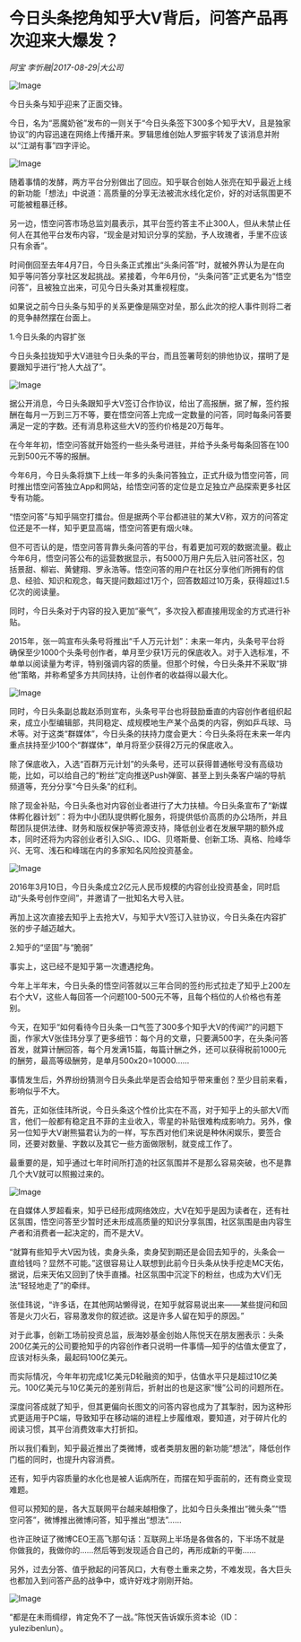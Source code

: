 # 今日头条挖角知乎大V背后，问答产品再次迎来大爆发？

*阿宝 李忻融|2017-08-29|大公司*

![Image](http://p1.pstatp.com/large/37ef000210220d49a15d)

今日头条与知乎迎来了正面交锋。

今日，名为“恶魔奶爸”发布的一则关于“今日头条签下300多个知乎大V，且是独家协议”的内容迅速在网络上传播开来。罗辑思维创始人罗振宇转发了该消息并附以“江湖有事”四字评论。

![Image](http://p9.pstatp.com/large/37e90002244b1d4a9c17)

随着事情的发酵，两方平台分别做出了回应。知乎联合创始人张亮在知乎最近上线的新功能「想法」中说道：高质量的分享无法被流水线化定价，好的对话氛围更不可能被粗暴迁移。

另一边，悟空问答市场总监刘晨表示，其平台签约答主不止300人，但从未禁止任何人在其他平台发布内容，“现金是对知识分享的奖励，予人玫瑰者，手里不应该只有余香”。

时间倒回至去年4月7日，今日头条正式推出“头条问答”时，就被外界认为是在向知乎等问答分享社区发起挑战。紧接着，今年6月份，“头条问答”正式更名为“悟空问答”，且被独立出来，可见今日头条对其重视程度。

如果说之前今日头条与知乎的关系更像是隔空对垒，那么此次的挖人事件则将二者的竞争赫然摆在台面上。

1.今日头条的内容扩张

今日头条拉拢知乎大V进驻今日头条的平台，而且签署苛刻的排他协议，摆明了是要跟知乎进行“抢人大战了”。

![Image](http://p9.pstatp.com/large/37f000002384b8bd5744)

据公开消息，今日头条跟知乎大V签订合作协议，给出了高报酬，据了解，签约报酬在每月一万到三万不等，要在悟空问答上完成一定数量的问答，同时每条问答要满足一定的字数。还有消息称这些大V的签约价格是20万每年。

在今年年初，悟空问答就开始签约一些头条号进驻，并给予头条号每条回答在100元到500元不等的报酬。

今年6月，今日头条将旗下上线一年多的头条问答独立，正式升级为悟空问答，同时推出悟空问答独立App和网站，给悟空问答的定位是立足独立产品探索更多社区专有功能。

“悟空问答”与知乎隔空打擂台。但是据两个平台都进驻的某大V称，双方的问答定位还是不一样，知乎更显高端，悟空问答更有烟火味。

但不可否认的是，悟空问答背靠头条问答的平台，有着更加可观的数据流量。截止今年6月，悟空问答公布的运营数据显示，有5000万用户先后入驻问答社区，包括景甜、柳岩、黄健翔、罗永浩等。悟空问答的用户在社区分享他们所拥有的信息、经验、知识和观念，每天提问数超过1万个，回答数超过10万条，获得超过1.5亿次的阅读量。

同时，今日头条对于内容的投入更加“豪气”，多次投入都直接用现金的方式进行补贴。

2015年，张一鸣宣布头条号将推出“千人万元计划”：未来一年内，头条号平台将确保至少1000个头条号创作者，单月至少获1万元的保底收入。对于入选标准，不单单以阅读量为考评，特别强调内容的质量。但那个时候，今日头条并不采取“排他”策略，并称希望多方共同扶持，让创作者的收益得以最大化。

![Image](http://p3.pstatp.com/large/37eb00021ff20e2dd985)

同时，今日头条副总裁赵添则宣布，头条号平台也将鼓励垂直的内容创作者组织起来，成立小型编辑部，共同稳定、成规模地生产某个品类的内容，例如乒乓球、马术等。对于这类“群媒体”，今日头条的扶持力度会更大：今日头条将在未来一年内重点扶持至少100个“群媒体”，单月将至少获得2万元的保底收入。

除了保底收入，入选“百群万元计划”的头条号，还可以获得普通帐号没有高级功能，比如，可以给自己的“粉丝”定向推送Push弹窗、甚至上到头条客户端的导航频道等，充分分享“今日头条”的红利。

除了现金补贴，今日头条也对内容创业者进行了大力扶植。今日头条宣布了“新媒体孵化器计划”：将为中小团队提供孵化服务，将提供低价高质的办公场所，并且帮团队提供法律、财务和版权保护等资源支持，降低创业者在发展早期的额外成本，同时还将为内容创业者引入SIG、、IDG、贝塔斯曼、创新工场、真格、险峰华兴、无穹、浅石和峰瑞在内的多家知名风险投资基金。

![Image](http://p9.pstatp.com/large/37ea00021102be70d41b)

2016年3月10日，今日头条成立2亿元人民币规模的内容创业投资基金，同时启动“头条号创作空间”，并邀请了一批知名大号入驻。

再加上这次直接去知乎上去抢大V，与知乎大V签订入驻协议，今日头条在内容扩张的步子越迈越大。

2.知乎的“坚固”与“脆弱”

事实上，这已经不是知乎第一次遭遇挖角。

今年上半年末，今日头条的悟空问答就以三年合同的签约形式拉走了知乎上200左右个大V，这些人每回答一个问题100-500元不等，且每个档位的人价格也有差别。

今天，在知乎“如何看待今日头条一口气签了300多个知乎大V的传闻?”的问题下面，作家大V张佳玮分享了更多细节：每个月的文章，只要满500字，在头条问答首发，就算计酬回答，每个月发满15篇，每篇计酬之外，还可以获得税前1000元的酬劳，最高等级酬劳，是单月500x20=10000……

事情发生后，外界纷纷猜测今日头条此举是否会给知乎带来重创？至少目前来看，影响似乎不大。

首先，正如张佳玮所说，今日头条这个性价比实在不高，对于知乎上的头部大V而言，他们一般都有稳定且不菲的主业收入，零星的补贴很难构成影响力。另外，像另一位知乎大V谢熊猫君认为的一样，写东西对他们来说是种休闲娱乐，要签合同，还要对数量、字数以及其它一些方面做限制，就变成工作了。

最重要的是，知乎通过七年时间所打造的社区氛围并不是那么容易突破，也不是靠几个大V就可以照搬过来的。

![Image](http://p1.pstatp.com/large/37ef00020e07c5d1531d)

在自媒体人罗超看来，知乎已经形成网络效应，大V在知乎是因为读者在，还有社区氛围，悟空问答至少暂时还未形成高质量的知识分享氛围，社区氛围是由内容生产者和消费者一起决定的，而不是大V。

“就算有些知乎大V因为钱，卖身头条，卖身契到期还是会回去知乎的，头条会一直给钱吗？显然不可能。”这很容易让人联想到此前今日头条从快手挖走MC天佑，据说，后来天佑又回到了快手直播。社区氛围中沉淀下的粉丝，也成为大V们无法“轻轻地走了”的牵绊。

张佳玮说，“许多话，在其他网站懒得说，在知乎就容易说出来——某些提问和回答是火刀火石，容易激发你的叙述欲。这是许多人留在知乎的原因。”

对于此事，创新工场前投资总监，辰海妙基金创始人陈悦天在朋友圈表示：头条200亿美元的公司要抢知乎的内容创作者只说明一件事情—知乎的估值太便宜了，应该对标头条，最起码100亿美元。

而实际情况，今年年初完成1亿美元D轮融资的知乎，估值水平只是超过10亿美元。100亿美元与10亿美元的差别背后，折射出的也是这家“慢”公司的问题所在。

深度问答成就了知乎，但其更偏向长图文的问答内容也成为了其掣肘，因为这种形式更适用于PC端，导致知乎在移动端的进程上步履维艰，要知道，对于碎片化的阅读习惯，其平台消费效率大打折扣。

所以我们看到，知乎最近推出了类微博，或者类朋友圈的新功能“想法”，降低创作门槛的同时，也提升内容消费。

还有，知乎内容质量的水化也是被人诟病所在，而摆在知乎面前的，还有商业变现难题。

但可以预知的是，各大互联网平台越来越相像了，比如今日头条推出“微头条”“悟空问答”，微博推出微博问答，知乎推出“想法”……

也许正映证了微博CEO王高飞那句话：互联网上半场是各做各的，下半场不就是你做我的，我做你的……然后等到发现适合自己的，再形成新的平衡……

另外，过去分答、值乎掀起的问答风口，大有卷土重来之势，不难发现，各大巨头也都加入到问答产品的战争中，或许好戏才刚刚开始。

![Image](http://p3.pstatp.com/large/37e800056faf329e5094)

“都是在未雨绸缪，肯定免不了一战。”陈悦天告诉娱乐资本论（ID：yulezibenlun）。

